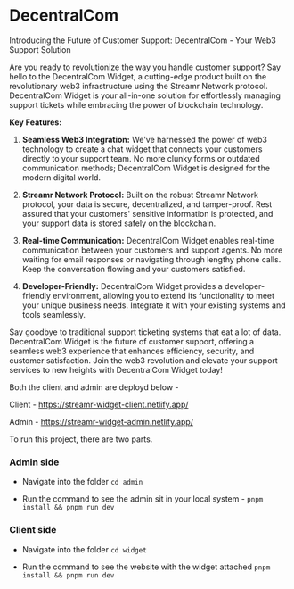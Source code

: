 # DecentralCom

Introducing the Future of Customer Support: DecentralCom - Your Web3 Support Solution

Are you ready to revolutionize the way you handle customer support? Say hello to the DecentralCom Widget, a cutting-edge product built on the revolutionary web3 infrastructure using the Streamr Network protocol. DecentralCom Widget is your all-in-one solution for effortlessly managing support tickets while embracing the power of blockchain technology.

**Key Features:**

1. **Seamless Web3 Integration:** We've harnessed the power of web3 technology to create a chat widget that connects your customers directly to your support team. No more clunky forms or outdated communication methods; DecentralCom Widget is designed for the modern digital world.

2. **Streamr Network Protocol:** Built on the robust Streamr Network protocol, your data is secure, decentralized, and tamper-proof. Rest assured that your customers' sensitive information is protected, and your support data is stored safely on the blockchain.

3. **Real-time Communication:** DecentralCom Widget enables real-time communication between your customers and support agents. No more waiting for email responses or navigating through lengthy phone calls. Keep the conversation flowing and your customers satisfied.
   
4. **Developer-Friendly:** DecentralCom Widget provides a developer-friendly environment, allowing you to extend its functionality to meet your unique business needs. Integrate it with your existing systems and tools seamlessly.

Say goodbye to traditional support ticketing systems that eat a lot of data. DecentralCom Widget is the future of customer support, offering a seamless web3 experience that enhances efficiency, security, and customer satisfaction. Join the web3 revolution and elevate your support services to new heights with DecentralCom Widget today!

Both the client and admin are deployd below - 

Client - https://streamr-widget-client.netlify.app/

Admin - https://streamr-widget-admin.netlify.app/


To run this project, there are two parts. 
### Admin side
- Navigate into the folder
      `cd admin`
  
- Run the command to see the admin sit in your local system - 
   `pnpm install && pnpm run dev`

### Client side
- Navigate into the folder
   `cd widget`
  
- Run the command to see the website with the widget attached
   `pnpm install && pnpm run dev`

